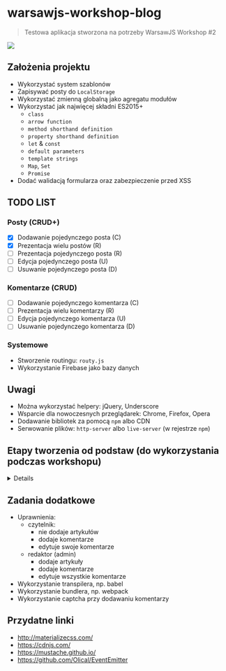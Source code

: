 # warsawjs-workshop-blog

> Testowa aplikacja stworzona na potrzeby WarsawJS Workshop #2

![](http://warsawjs.com/assets/images/logo/logo-transparent-240x240.png)

## Założenia projektu

* Wykorzystać system szablonów
* Zapisywać posty do `LocalStorage`
* Wykorzystać zmienną globalną jako agregatu modułów
* Wykorzystać jak najwięcej składni ES2015+ 
    * `class`
    * `arrow function`
    * `method shorthand definition`
    * `property shorthand definition`
    * `let` & `const`
    * `default parameters`
    * `template strings`
    * `Map`, `Set`
    * `Promise`
* Dodać walidacją formularza oraz zabezpieczenie przed XSS

## TODO LIST

### Posty (CRUD+)

* [x] Dodawanie pojedynczego posta (C)
* [x] Prezentacja wielu postów (R)
* [ ] Prezentacja pojedynczego posta (R)
* [ ] Edycja pojedynczego posta (U)
* [ ] Usuwanie pojedynczego posta (D)

### Komentarze (CRUD)

* [ ] Dodawanie pojedynczego komentarza (C)
* [ ] Prezentacja wielu komentarzy (R)
* [ ] Edycja pojedynczego komentarza (U)
* [ ] Usuwanie pojedynczego komentarza (D)

### Systemowe

* Stworzenie routingu: `routy.js`
* Wykorzystanie Firebase jako bazy danych

## Uwagi

* Można wykorzystać helpery: jQuery, Underscore
* Wsparcie dla nowoczesnych przeglądarek: Chrome, Firefox, Opera
* Dodawanie bibliotek za pomocą `npm` albo CDN
* Serwowanie plików: `http-server` albo `live-server` (w rejestrze `npm`)

## Etapy tworzenia od podstaw (do wykorzystania podczas workshopu)

<details>

1. HTML: Stworzenie głównego pliku
2. HTML: Stworzenie:
    * listy postów
    * formularza dodawania posta
    * przycisku z dodawania posta
3. Opcjonalne. CSS: Wykorzystanie frameworka CSS do budowy ładnego widoku
4. HTML: Przenieść template dla jednego posta do template-u, a kontener 
zawierający listę postów powinien być pusty.
5. Ukryć formularz z dodawaniem posta.
6. JS: Stworzyć plik `main.js`, w którym zdefiniować namespace.
7. JS: Stworzyć plik `setup.js`, w którym stworzyć obiekty:
    - modele:
        - listy postów
        - pojedynczego posta
    - usługi
        - save / read do postów
    - widoku
        - formularza dodawania
    - kontroler
        - podstawowy
a potem wyodrębnić te obiekty (klasy) do osobnych plików.
8. JS: Nasłuchiwać na kliknięcie przycisku dodaj post i pokazać formularz.
9. JS: Nasłuchiwać na wysłanie formularza i zapisać obiekt posta w 
`LocalStorage` oraz wysłać event z widoku do modelu.
10. JS: Lista nasłuchuje na event dodania nowego posta i tworzy obiekt `Post` 
oraz go renderuje.
11. JS: Dopisać do usługi odczytywanie postów.

</details>

## Zadania dodatkowe

* Uprawnienia:
    * czytelnik:
        * nie dodaje artykułów
        * dodaje komentarze
        * edytuje swoje komentarze
    * redaktor (admin)
        * dodaje artykuły
        * dodaje komentarze
        * edytuje wszystkie komentarze
* Wykorzystanie transpilera, np. babel
* Wykorzystanie bundlera, np. webpack
* Wykorzystanie captcha przy dodawaniu komentarzy

## Przydatne linki

* http://materializecss.com/
* https://cdnjs.com/
* https://mustache.github.io/
* https://github.com/Olical/EventEmitter
